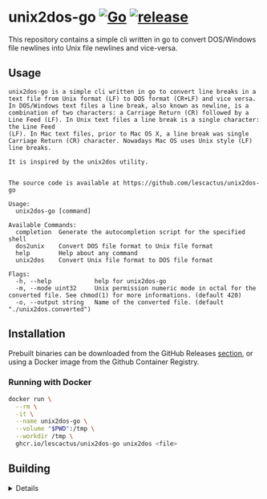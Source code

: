# unix2dos-go [![Go](https://github.com/lescactus/unix2dos-go/actions/workflows/go.yml/badge.svg)](https://github.com/lescactus/unix2dos-go/actions/workflows/go.yml) [![release](https://github.com/lescactus/unix2dos-go/actions/workflows/release.yml/badge.svg)](https://github.com/lescactus/unix2dos-go/actions/workflows/release.yml)

This repository contains a simple cli written in go to convert DOS/Windows file newlines into Unix file newlines and vice-versa.

## Usage

```
unix2dos-go is a simple cli written in go to convert line breaks in a text file from Unix format (LF) to DOS format (CR+LF) and vice versa.
In DOS/Windows text files a line break, also known as newline, is a combination of two characters: a Carriage Return (CR) followed by a Line Feed (LF). In Unix text files a line break is a single character: the Line Feed
(LF). In Mac text files, prior to Mac OS X, a line break was single Carriage Return (CR) character. Nowadays Mac OS uses Unix style (LF) line breaks.

It is inspired by the unix2dos utility.


The source code is available at https://github.com/lescactus/unix2dos-go

Usage:
  unix2dos-go [command]

Available Commands:
  completion  Generate the autocompletion script for the specified shell
  dos2unix    Convert DOS file format to Unix file format
  help        Help about any command
  unix2dos    Convert Unix file format to DOS file format

Flags:
  -h, --help            help for unix2dos-go
  -m, --mode uint32     Unix permission numeric mode in octal for the converted file. See chmod(1) for more informations. (default 420)
  -o, --output string   Name of the converted file. (default "./unix2dos.converted")
```

## Installation

Prebuilt binaries can be downloaded from the GitHub Releases [section](https://github.com/lescactus/unix2dos-go/releases), or using a Docker image from the Github Container Registry.

### Running with Docker

```bash
docker run \
  --rm \
  -it \
  --name unix2dos-go \
  --volume "$PWD":/tmp \
  --workdir /tmp \
  ghcr.io/lescactus/unix2dos-go unix2dos <file>
```

## Building

<details>

### Requirements

* Golang 1.15 or higher

### From source with go

You need a working [go](https://golang.org/doc/install) toolchain (It has been developped and tested with go >= 1.15). Refer to the official documentation for more information (or from your Linux/Mac/Windows distribution documentation to install it from your favorite package manager).

```sh
# Clone this repository
git clone https://github.com/lescactus/unix2dos-go.git && cd unix2dos-go/

# Build from sources. Use the '-o' flag to change the compiled binary name
go build

# Default compiled binary is unix2dos-go
# You can optionnaly move it somewhere in your $PATH to access it shell wide
./unix2dos-go --help
```

### From source with docker

If you don't have [go](https://golang.org/) installed but have docker, run the following command to build inside a docker container:

```sh
# Build from sources inside a docker container. Use the '-o' flag to change the compiled binary name
# Warning: the compiled binary belongs to root:root
docker run --rm -it -v "$PWD":/app -w /app golang:1.16 go build

# Default compiled binary is unix2dos-go
# You can optionnaly move it somewhere in your $PATH to access it shell wide
./unix2dos-go --help
```

### From source with docker but built inside a docker image

If you don't want to pollute your computer with another program, this cli comes with its own docker image:

```sh
docker build -t unix2dos-go .

docker run --rm -v "$PWD":/tmp -w /tmp unix2dos-go unix2dos <file>
```

</details>